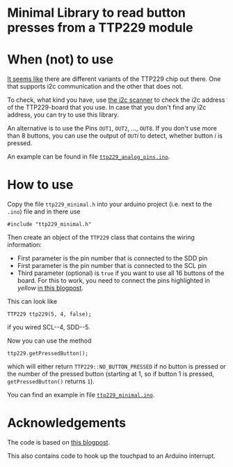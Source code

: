 # Minimal Library to read button presses from a TTP229 module


# When (not) to use

[It seems like](http://itimewaste.blogspot.com/2014/12/arduino-code-for-ttp229-touch-16-button.html)
there are different variants of the TTP229 chip out there.
One that supports i2c communication and the other that does not.

To check, what kind you have, use
[the i2c scanner](https://playground.arduino.cc/Main/I2cScanner/)
to check the i2c address of the TTP229-board that you use.
In case that you don't find any i2c address, you can try to use this library.


An alternative is to use the Pins `OUT1`, `OUT2`, ..., `OUT8`.
If you don't use more than 8 buttons, you can use the output of `OUT`_i_ to
detect, whether button _i_ is pressed.

An example can be found in file [`ttp229_analog_pins.ino`](ttp229_analog_pins.ino).



# How to use

Copy the file
`ttp229_minimal.h`
into your arduino project (i.e. next to the `.ino`) file and in there use 

    #include "ttp229_minimal.h"

Then create an object of the `TTP229` class that contains the wiring information:

- First parameter is the pin number that is connected to the SDD pin
- First parameter is the pin number that is connected to the SCL pin
- Third parameter (optional) is `true` if you want to use all 16 buttons of the board.
  For this to work, you need to connect the pins highlighted in _yellow_
  [in this blogpost](http://itimewaste.blogspot.com/2014/12/arduino-code-for-ttp229-touch-16-button.html).

This can look like

    TTP229 ttp229(5, 4, false);

if you wired SCL--4, SDD--5.

Now you can use the method

    ttp229.getPressedButton();

which will either return `TTP229::NO_BUTTON_PRESSED` if no button is pressed or
the number of the pressed button (starting at 1, so if button 1 is pressed,
`getPressedButton()` returns `1`).

You can find an example in file [`ttp229_minimal.ino`](ttp229_minimal.ino).



# Acknowledgements

The code is based on
[this blogpost](http://itimewaste.blogspot.com/2014/12/arduino-code-for-ttp229-touch-16-button.html).

This also contains code to hook up the touchpad to an Arduino interrupt.
